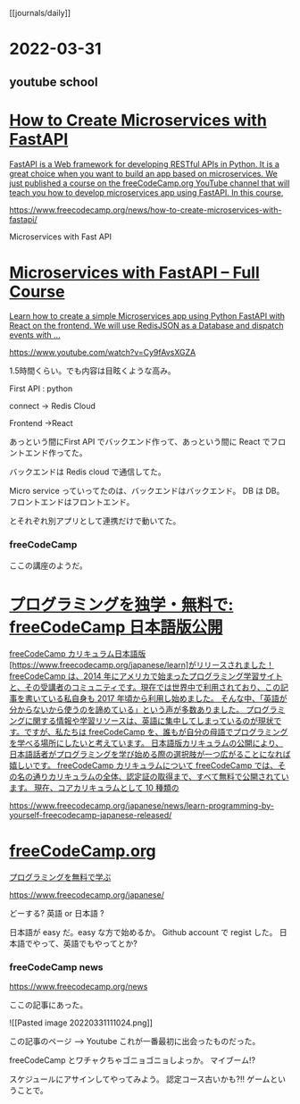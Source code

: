[[journals/daily]]
# 2022-03-31

## youtube school


<div class="rich-link-card-container"><a class="rich-link-card" href="https://www.freecodecamp.org/news/how-to-create-microservices-with-fastapi/" target="_blank">
	<div class="rich-link-image-container">
		<div class="rich-link-image" style="background-image: url('https://www.freecodecamp.org/news/content/images/2022/03/microservices.png')">
	</div>
	</div>
	<div class="rich-link-card-text">
		<h1 class="rich-link-card-title">How to Create Microservices with FastAPI</h1>
		<p class="rich-link-card-description">
		FastAPI is a Web framework for developing RESTful APIs in Python. It is a great choice when you want to build an app based on microservices. We just published a course on the freeCodeCamp.org YouTube channel that will teach you how to develop microservices app using FastAPI. In this course,
		</p>
		<p class="rich-link-href">
		https://www.freecodecamp.org/news/how-to-create-microservices-with-fastapi/
		</p>
	</div>
</a></div>



Microservices with Fast API


<div class="rich-link-card-container"><a class="rich-link-card" href="https://www.youtube.com/watch?v=Cy9fAvsXGZA" target="_blank">
	<div class="rich-link-image-container">
		<div class="rich-link-image" style="background-image: url('https://www.youtube.com/embed/Cy9fAvsXGZA?feature=oembed')">
	</div>
	</div>
	<div class="rich-link-card-text">
		<h1 class="rich-link-card-title">Microservices with FastAPI – Full Course</h1>
		<p class="rich-link-card-description">
		Learn how to create a simple Microservices app using Python FastAPI with React on the frontend. We will use RedisJSON as a Database and dispatch events with ...
		</p>
		<p class="rich-link-href">
		https://www.youtube.com/watch?v=Cy9fAvsXGZA
		</p>
	</div>
</a></div>

1.5時間くらい。でも内容は目眩くような高み。


First API  : python

connect -> Redis Cloud

Frontend ->React

あっという間にFirst API でバックエンド作って、あっという間に React でフロントエンド作ってた。

バックエンドは Redis cloud で通信してた。

Micro service っていってたのは、バックエンドはバックエンド。
DB は DB。フロントエンドはフロントエンド。

とそれぞれ別アプリとして連携だけで動いてた。


### freeCodeCamp

ここの講座のようだ。


<div class="rich-link-card-container"><a class="rich-link-card" href="https://www.freecodecamp.org/japanese/news/learn-programming-by-yourself-freecodecamp-japanese-released/" target="_blank">
	<div class="rich-link-image-container">
		<div class="rich-link-image" style="background-image: url('https://www.freecodecamp.org/japanese/news/content/images/2022/01/japanese_certs-3.png')">
	</div>
	</div>
	<div class="rich-link-card-text">
		<h1 class="rich-link-card-title">プログラミングを独学・無料で: freeCodeCamp 日本語版公開</h1>
		<p class="rich-link-card-description">
		freeCodeCamp カリキュラム日本語版 [https://www.freecodecamp.org/japanese/learn]がリリースされました！ freeCodeCamp は、2014 年にアメリカで始まったプログラミング学習サイトと、その受講者のコミュニティです。現在では世界中で利用されており、この記事を書いている私自身も 2017 年頃から利用し始めました。 そんな中、「英語が分からないから使うのを諦めている」という声が多数ありました。 プログラミングに関する情報や学習リソースは、英語に集中してしまっているのが現状です。ですが、私たちは freeCodeCamp を、誰もが自分の母語でプログラミングを学べる場所にしたいと考えています。 日本語版カリキュラムの公開により、日本語話者がプログラミングを学び始める際の選択肢が一つ広がることになれば嬉しいです。 freeCodeCamp カリキュラムについて freeCodeCamp では、その名の通りカリキュラムの全体、認定証の取得まで、すべて無料で公開されています。 現在、コアカリキュラムとして 10 種類の
		</p>
		<p class="rich-link-href">
		https://www.freecodecamp.org/japanese/news/learn-programming-by-yourself-freecodecamp-japanese-released/
		</p>
	</div>
</a></div>



<div class="rich-link-card-container"><a class="rich-link-card" href="https://www.freecodecamp.org/japanese/" target="_blank">
	<div class="rich-link-image-container">
		<div class="rich-link-image" style="background-image: url('https://cdn.freecodecamp.org/platform/universal/fcc_meta_1920X1080-indigo.png')">
	</div>
	</div>
	<div class="rich-link-card-text">
		<h1 class="rich-link-card-title">freeCodeCamp.org</h1>
		<p class="rich-link-card-description">
		プログラミングを無料で学ぶ
		</p>
		<p class="rich-link-href">
		https://www.freecodecamp.org/japanese/
		</p>
	</div>
</a></div>
どーする? 
英語 or 日本語 ?

日本語が easy だ。easy な方で始めるか。
Github account で regist した。
日本語でやって、英語でもやってとか?


### freeCodeCamp news
https://www.freecodecamp.org/news

ここの記事にあった。

![[Pasted image 20220331111024.png]]

この記事のページ --> Youtube これが一番最初に出会ったものだった。

freeCodeCamp とワチャクちゃゴニョゴニョしよっか。
マイブーム!?

スケジュールにアサインしてやってみよう。
認定コース古いかも?!!
ゲームということで。



